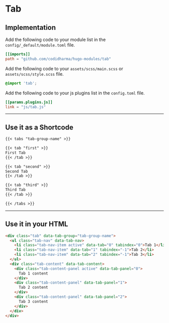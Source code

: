 # Tab

## Implementation

Add the following code to your module list in the `config/_default/module.toml` file.

```toml
[[imports]]
path = "github.com/codidharma/hugo-modules/tab"
```

Add the following code to your `assets/scss/main.scss` or `assets/scss/style.scss` file.

```scss
@import 'tab';
```

Add the following code to your js plugins list in the `config.toml` file.

```toml
[[params.plugins.js]]
link = "js/tab.js"

```

<hr>

## Use it as a Shortcode

```md
{{< tabs "tab-group-name" >}}

{{< tab "first" >}}
First Tab
{{< /tab >}}

{{< tab "second" >}}
Second Tab
{{< /tab >}}

{{< tab "third" >}}
Third Tab
{{< /tab >}}

{{< /tabs >}}
```

<hr>

## Use it in your HTML

```html
<div class="tab" data-tab-group="tab-group-name">
  <ul class="tab-nav" data-tab-nav>
    <li class="tab-nav-item active" data-tab="0" tabindex="0">Tab 1</li>
    <li class="tab-nav-item" data-tab="1" tabindex="-1">Tab 2</li>
    <li class="tab-nav-item" data-tab="2" tabindex="-1">Tab 3</li>
  </ul>
  <div class="tab-content" data-tab-content>
    <div class="tab-content-panel active" data-tab-panel="0">
      Tab 1 content
    </div>
    <div class="tab-content-panel" data-tab-panel="1">
      Tab 2 content
    </div>
    <div class="tab-content-panel" data-tab-panel="2">
      Tab 3 content
    </div>
  </div>
</div>
```
